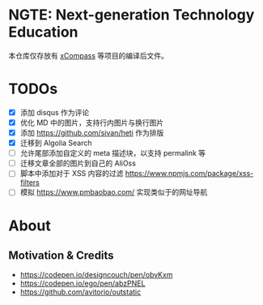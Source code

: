 # NGTE: Next-generation Technology Education

本仓库仅存放有 [xCompass](https://github.com/wx-chevalier/xCompass) 等项目的编译后文件。

# TODOs

- [x] 添加 disqus 作为评论
- [x] 优化 MD 中的图片，支持行内图片与换行图片
- [x] 添加 https://github.com/sivan/heti 作为排版
- [x] 迁移到 Algolia Search
- [ ] 允许尾部添加自定义的 meta 描述块，以支持 permalink 等
- [ ] 迁移文章全部的图片到自己的 AliOss
- [ ] 脚本中添加对于 XSS 内容的过滤 https://www.npmjs.com/package/xss-filters
- [ ] 模拟 https://www.pmbaobao.com/ 实现类似于的网址导航

# About

## Motivation & Credits

- https://codepen.io/designcouch/pen/obvKxm
- https://codepen.io/ego/pen/abzPNEL
- https://github.com/avitorio/outstatic
